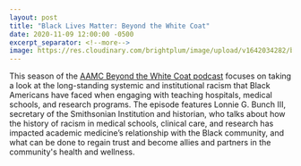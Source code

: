 ```yaml
---
layout: post
title: "Black Lives Matter: Beyond the White Coat"
date: 2020-11-09 12:00:00 -0500
excerpt_separator: <!--more-->
image: https://res.cloudinary.com/brightplum/image/upload/v1642034282/blm-stanford-archive/posts/beyond-white-coat.jpg
---
```


This season of the [AAMC Beyond the White Coat podcast][aamc-podcast] focuses on taking a look at the long-standing systemic and institutional racism that Black Americans have faced when engaging <!--more--> with teaching hospitals, medical schools, and research programs. The episode features Lonnie G. Bunch III, secretary of the Smithsonian Institution and historian, who talks about how the history of racism in medical schools, clinical care, and research has impacted academic medicine’s relationship with the Black community, and what can be done to regain trust and become allies and partners in the community's health and wellness.

[aamc-podcast]: http://r20.rs6.net/tn.jsp?f=001z-KM2gbDXxh1B7tWPpXJK1c1eS0Tay9nNG23cjnB6yxxr7RkbNVcX0rAlamy1QkNwcGNSvBqT4wW6QXkIxZyN8d8PtX5QMPRRVhsn8FaoqTGEni0FYIAGiC1D9aJaGGDkdfRy5VMbPDLAN9GkouCzc7sP3nF97-DQpfvDr_OV3xHiYkPrL2OKrtikNYStNaxmSOVebwQNPhA-rnRfc63quLbSsXDGgTV3RnRwfeI5RKxrcggg2Cp1wcuh-u8EjBBDxt-qYKUX3t9UwsHx2752AaeoPuGiMzz_G06_8NNZGqhQEjSIbIq1XSWpJ6YKMQa8_W5qvmEV7hfRCdY4zTibLR8AXRqQbxzh6TpwA57jNkFfxaZCgfp2T03ygd9N-doaku10uLJ--afzKJT0o0sKaaN3NB-3JASYcBv1IyiiOA1O_qvXIERVesuTSSffH9XWu9D6RfLSSfDmZul4EM4RK19WiXNHjtekDYfora3ZsF1AgJQzZ3a0XlMw2olMiIrMTAwvEUjwX4RP5ZlT3oaBIsxevUyJOVOlQjH1tXmYaavQ47z__-EjP8obDSLqB_RsbQploS38Rdf2TN_FKSRtI7HxmasCjqS8ka88eOdGY6sqBppsqXTrYxXIigQ_0oMMWv1IhvJk2Wq38Zqatscz9TK3NRyXBib_kO0OUc7A-fSEAXWJ1T1kHtf7ffytMtYJdzfm_uTtc5ykyYoaFKPT90G9MBuERFvgkbUNuRdillSUt8D6KWlrwj862bEIALkPnkyNpl9VFsctimhQJSH_BfKh0RqWei6jjRFAj1ra6rdpnchgFyzOqql9xsSqW9TGWEXh8wWe8yvmj260MnmY8TVXvNBpxcncKvdEthqTIFk4Q1MqrIk5B-DpVmCoVPF&c=Eig017VguEAezAhvHAbpKlXnGkJr-ehEUIn3QE64EPY7QCvXEBLQMA==&ch=IohKGk1sF6GTncLsOZX1schtzkB7YWPPEHFV7dfaZhcXnDFXWByA_w==
